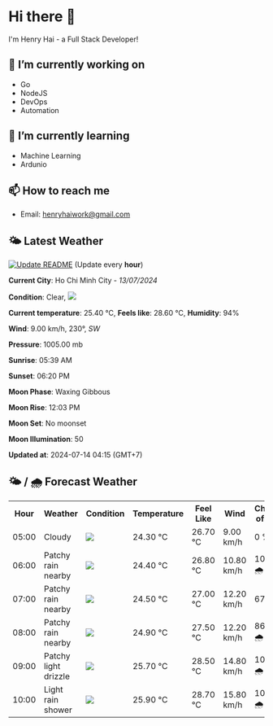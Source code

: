 # Hi there 👋

I'm Henry Hai - a Full Stack Developer!

## 🔭 I’m currently working on

- Go
- NodeJS
- DevOps
- Automation

## 🌱 I’m currently learning

- Machine Learning
- Ardunio

## 📫 How to reach me

- Email: <henryhaiwork@gmail.com>

## 🌤️ Latest Weather
[![Update README](https://github.com/henry0hai/henry0hai/actions/workflows/udpateReadme.yml/badge.svg)](https://github.com/henry0hai/henry0hai/actions/workflows/udpateReadme.yml)
(Update every **hour**)
<!-- CURRENT_WEATHER:START -->
**Current City**: Ho Chi Minh City - *13/07/2024*

**Condition**: Clear, <img src="https://cdn.weatherapi.com/weather/64x64/night/113.png"/>

**Current temperature**: 25.40 °C, **Feels like**: 28.60 °C, **Humidity**: 94%

**Wind**: 9.00 km/h, 230°, *SW*

**Pressure**: 1005.00 mb

**Sunrise**: 05:39 AM

**Sunset**: 06:20 PM

**Moon Phase**: Waxing Gibbous

**Moon Rise**: 12:03 PM

**Moon Set**: No moonset

**Moon Illumination**: 50

**Updated at**: 2024-07-14 04:15 (GMT+7)<!-- CURRENT_WEATHER:END -->

## 🌤️ / 🌧️ Forecast Weather
<!-- FORECAST_WEATHER:START -->
<table>
		<tr>
			<th>Hour</th>
			<th>Weather</th>
			<th>Condition</th>
			<th>Temperature</th>
			<th>Feel Like</th>
			<th>Wind</th>
			<th>Chance of Rain</th>
		</tr>
				<tr>
					<td>05:00</td>
					<td>Cloudy </td>
					<td><img src='https://cdn.weatherapi.com/weather/64x64/night/119.png'/></td>
					<td>24.30 °C</td>
					<td>26.70 °C</td>
					<td>9.00 km/h</td>
					<td>0 %</td>
				</tr>
				<tr>
					<td>06:00</td>
					<td>Patchy rain nearby</td>
					<td><img src='https://cdn.weatherapi.com/weather/64x64/day/176.png'/></td>
					<td>24.40 °C</td>
					<td>26.80 °C</td>
					<td>10.80 km/h</td>
					<td>100 % 🌧️</td>
				</tr>
				<tr>
					<td>07:00</td>
					<td>Patchy rain nearby</td>
					<td><img src='https://cdn.weatherapi.com/weather/64x64/day/176.png'/></td>
					<td>24.50 °C</td>
					<td>27.00 °C</td>
					<td>12.20 km/h</td>
					<td>67 %</td>
				</tr>
				<tr>
					<td>08:00</td>
					<td>Patchy rain nearby</td>
					<td><img src='https://cdn.weatherapi.com/weather/64x64/day/176.png'/></td>
					<td>24.90 °C</td>
					<td>27.50 °C</td>
					<td>12.20 km/h</td>
					<td>86 % 🌧️</td>
				</tr>
				<tr>
					<td>09:00</td>
					<td>Patchy light drizzle</td>
					<td><img src='https://cdn.weatherapi.com/weather/64x64/day/263.png'/></td>
					<td>25.70 °C</td>
					<td>28.50 °C</td>
					<td>14.80 km/h</td>
					<td>100 % 🌧️</td>
				</tr>
				<tr>
					<td>10:00</td>
					<td>Light rain shower</td>
					<td><img src='https://cdn.weatherapi.com/weather/64x64/day/353.png'/></td>
					<td>25.90 °C</td>
					<td>28.70 °C</td>
					<td>15.80 km/h</td>
					<td>100 % 🌧️</td>
				</tr>
</table>
<!-- FORECAST_WEATHER:END -->
